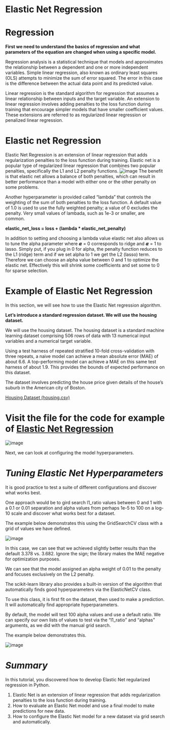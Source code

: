 # **Elastic Net Regression**

# Regression
**First we need to understand the basics of regression and what parameters of the equation are changed when using a specific model.**

Regression analysis is a statistical technique that models and approximates the relationship between a dependent and one or more independent variables. Simple linear regression, also known as ordinary least squares (OLS) attempts to minimize the sum of error squared. The error in this case is the difference between the actual data point and its predicted value.

Linear regression is the standard algorithm for regression that assumes a linear relationship between inputs and the target variable. 
An extension to linear regression involves adding penalties to the loss function during training that encourage simpler models that have smaller coefficient values. 
These extensions are referred to as regularized linear regression or penalized linear regression.

# **Elastic net Regression** 

Elastic Net Regression is an extension of linear regression that adds regularization penalties to the loss function during training.
Elastic net is a popular type of regularized linear regression that combines two popular penalties, specifically the L1 and L2 penalty functions.
![image](https://user-images.githubusercontent.com/57637086/134214127-d36b3b93-21bc-49e4-b74a-6c0bb0362311.png)
The benefit is that elastic net allows a balance of both penalties, which can result in better performance than a model with either one or the other penalty on some problems.

Another hyperparameter is provided called “lambda” that controls the weighting of the sum of both penalties to the loss function. A default value of 1.0 is used to use the fully weighted penalty; a value of 0 excludes the penalty. Very small values of lambada, such as 1e-3 or smaller, are common.

**elastic_net_loss = loss + (lambda * elastic_net_penalty)**

In addition to setting and choosing a lambda value elastic net also allows us to tune the alpha parameter where 𝞪 = 0 corresponds to ridge and 𝞪 = 1 to lasso. Simply put, if you plug in 0 for alpha, the penalty function reduces to the L1 (ridge) term and if we set alpha to 1 we get the L2 (lasso) term. Therefore we can choose an alpha value between 0 and 1 to optimize the elastic net. Effectively this will shrink some coefficients and set some to 0 for sparse selection.

# **Example of Elastic Net Regression**

In this section, we will see how to use the Elastic Net regression algorithm.

**Let’s introduce a standard regression dataset. We will use the housing dataset.**

We will use the housing dataset. The housing dataset is a standard machine learning dataset comprising 506 rows of data with 13 numerical input variables and a numerical target variable.

Using a test harness of repeated stratified 10-fold cross-validation with three repeats, a naive model can achieve a mean absolute error (MAE) of about 6.6. A top-performing model can achieve a MAE on this same test harness of about 1.9. This provides the bounds of expected performance on this dataset.

The dataset involves predicting the house price given details of the house’s suburb in the American city of Boston.

[Housing Dataset (housing.csv)](https://raw.githubusercontent.com/jbrownlee/Datasets/master/housing.csv)

# **Visit the file for the code for example of [Elastic Net Regression](https://colab.research.google.com/drive/1ZaA9Of9Nf0CinU_EWtgRNtQat12I8Rg8?usp=sharing)**

![image](https://user-images.githubusercontent.com/57637086/134709778-b5dfeac9-ecf3-48a4-9c2e-12e386658bf8.png)


Next, we can look at configuring the model hyperparameters.

# *Tuning Elastic Net Hyperparameters*

It is good practice to test a suite of different configurations and discover what works best.

One approach would be to gird search l1_ratio values between 0 and 1 with a 0.1 or 0.01 separation and alpha values from perhaps 1e-5 to 100 on a log-10 scale and discover what works best for a dataset.

The example below demonstrates this using the GridSearchCV class with a grid of values we have defined.

![image](https://user-images.githubusercontent.com/57637086/134709298-adf57969-4134-4af5-b847-fd7d65c1046b.png)

In this case, we can see that we achieved slightly better results than the default 3.378 vs. 3.682. Ignore the sign; the library makes the MAE negative for optimization purposes.

We can see that the model assigned an alpha weight of 0.01 to the penalty and focuses exclusively on the L2 penalty.

The scikit-learn library also provides a built-in version of the algorithm that automatically finds good hyperparameters via the ElasticNetCV class.

To use this class, it is first fit on the dataset, then used to make a prediction. It will automatically find appropriate hyperparameters.

By default, the model will test 100 alpha values and use a default ratio. We can specify our own lists of values to test via the “l1_ratio” and “alphas” arguments, as we did with the manual grid search.

The example below demonstrates this.

![image](https://user-images.githubusercontent.com/57637086/134710735-afa75290-8ae0-421d-8576-a3d61ff78b17.png)


# *Summary*

In this tutorial, you discovered how to develop Elastic Net regularized regression in Python.

1. Elastic Net is an extension of linear regression that adds regularization penalties to the loss function during training.
2. How to evaluate an Elastic Net model and use a final model to make predictions for new data.
3. How to configure the Elastic Net model for a new dataset via grid search and automatically.
